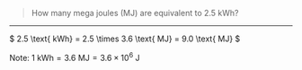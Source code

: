 > How many mega joules (MJ) are equivalent to 2.5 kWh?

--------------------------------

$
2.5 \text{ kWh} = 2.5 \times 3.6 \text{ MJ} = 9.0 \text{ MJ}
$

Note: $1 \text{ kWh} = 3.6 \text{ MJ} = 3.6 \times 10^6 \text{  J}$